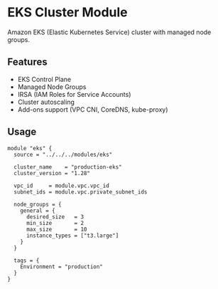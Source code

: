 # EKS Cluster Module

Amazon EKS (Elastic Kubernetes Service) cluster with managed node groups.

## Features
- EKS Control Plane
- Managed Node Groups
- IRSA (IAM Roles for Service Accounts)
- Cluster autoscaling
- Add-ons support (VPC CNI, CoreDNS, kube-proxy)

## Usage

```hcl
module "eks" {
  source = "../../../modules/eks"

  cluster_name    = "production-eks"
  cluster_version = "1.28"
  
  vpc_id     = module.vpc.vpc_id
  subnet_ids = module.vpc.private_subnet_ids
  
  node_groups = {
    general = {
      desired_size   = 3
      min_size       = 2
      max_size       = 10
      instance_types = ["t3.large"]
    }
  }
  
  tags = {
    Environment = "production"
  }
}
```
